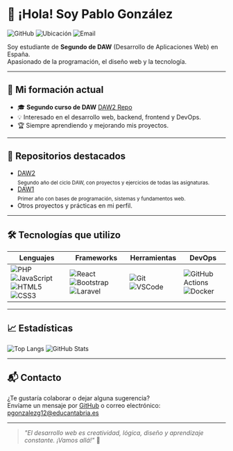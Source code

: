 # 👋 ¡Hola! Soy Pablo González

![GitHub](https://img.shields.io/badge/GitHub-Pablogg25-black?logo=github) ![Ubicación](https://img.shields.io/badge/España-🇪🇸-red) ![Email](https://img.shields.io/badge/Email-pgonzalezg12@educantabria.es-blue)

Soy estudiante de **Segundo de DAW** (Desarrollo de Aplicaciones Web) en España.  
Apasionado de la programación, el diseño web y la tecnología.

---

## 🚀 Mi formación actual

- 🎓 **Segundo curso de DAW** [DAW2 Repo](https://github.com/Pablogg25/DAW2)
- 💡 Interesado en el desarrollo web, backend, frontend y DevOps.
- 🏆 Siempre aprendiendo y mejorando mis proyectos.

---

## 📌 Repositorios destacados

- [DAW2](https://github.com/Pablogg25/DAW2)  
  <sub>Segundo año del ciclo DAW, con proyectos y ejercicios de todas las asignaturas.</sub>
- [DAW1](https://github.com/Pablogg25/DAW1)  
  <sub>Primer año con bases de programación, sistemas y fundamentos web.</sub>
- Otros proyectos y prácticas en mi perfil.

---

## 🛠️ Tecnologías que utilizo

| Lenguajes | Frameworks | Herramientas | DevOps |
|---|---|---|---|
| ![PHP](https://img.shields.io/badge/PHP-777BB4?logo=php&logoColor=white) ![JavaScript](https://img.shields.io/badge/JavaScript-F7DF1E?logo=javascript&logoColor=black) ![HTML5](https://img.shields.io/badge/HTML5-E34F26?logo=html5&logoColor=white) ![CSS3](https://img.shields.io/badge/CSS3-1572B6?logo=css3&logoColor=white) | ![React](https://img.shields.io/badge/React-61DAFB?logo=react&logoColor=black) ![Bootstrap](https://img.shields.io/badge/Bootstrap-7952B3?logo=bootstrap&logoColor=white) ![Laravel](https://img.shields.io/badge/Laravel-FF2D20?logo=laravel&logoColor=white) | ![Git](https://img.shields.io/badge/Git-F05032?logo=git&logoColor=white) ![VSCode](https://img.shields.io/badge/VSCode-007ACC?logo=visual-studio-code&logoColor=white) | ![GitHub Actions](https://img.shields.io/badge/GitHub_Actions-2088FF?logo=github-actions&logoColor=white) ![Docker](https://img.shields.io/badge/Docker-2496ED?logo=docker&logoColor=white) |

---

## 📈 Estadísticas

![Top Langs]([https://github-readme-stats.vercel.app/api/top-langs/?username=Pablogg25&layout=compact&hide=Jupyter%20Notebook](https://github-readme-stats.vercel.app/api/top-langs/?username=Pablogg25&layout=compact&hide=Jupyter%20Notebook&cache_seconds=1800))
![GitHub Stats]([https://github-readme-stats.vercel.app/api?username=Pablogg25&show_icons=true&theme=radical](https://github-readme-stats.vercel.app/api?username=Pablogg25&show_icons=true&theme=radical&cache_seconds=1800))

---

## 📬 Contacto

¿Te gustaría colaborar o dejar alguna sugerencia?  
Envíame un mensaje por [GitHub](https://github.com/Pablogg25) o correo electrónico: pgonzalezg12@educantabria.es

---

> _"El desarrollo web es creatividad, lógica, diseño y aprendizaje constante. ¡Vamos allá!"_ 🚀
